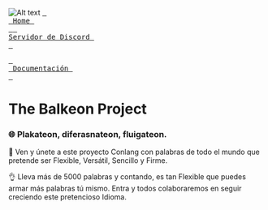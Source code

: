 
![Alt text](https://i.ibb.co/fS3P55r/Balkeon.png "Balkeon Flag")
[<kbd> <br> Home <br> </kbd>][Home][<kbd> <br> Servidor de Discord <br> </kbd>][Dcr] 

[Dcr]: https://discord.gg/8NPsyq7rp7
[Home]: https://metroman.me/

[<kbd> <br> Documentación <br> </kbd>][Docs]

[Docs]: https://metroman.me/balkeon/docs

# The Balkeon Project

### 🌐 Plakateon, diferasnateon, fluigateon. 

🎉 Ven y únete a este proyecto Conlang con palabras de todo el mundo que pretende ser Flexible, Versátil, Sencillo y Firme.

👌 Lleva más de 5000 palabras y contando, es tan Flexible que puedes armar más palabras tú mismo. Entra y todos colaboraremos en seguir creciendo este pretencioso Idioma.
